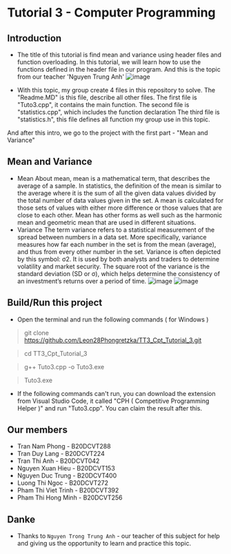 # Tutorial 3 - Computer Programming

## Introduction

* The title of this tutorial is find mean and variance using header files and function overloading. In this tutorial, we will learn how to use the functions defined in the header file in our program. And this is the topic from our teacher 'Nguyen Trung Anh'
![image](https://user-images.githubusercontent.com/96127451/195223465-05b9daae-9b32-4b38-b298-f976bf015848.png)

* With this topic, my group create 4 files in this repository to solve.
The "Readme.MD" is this file, describe all other files.
The first file is "Tuto3.cpp", it contains the main function.
The second file is "statistics.cpp", which includes the function declaration
The third file is "statistics.h", this file defines all function my group use in this topic.

And after this intro, we go to the project with the first part - "Mean and Variance"

## Mean and Variance

* Mean
About mean, mean is a mathematical term, that describes the average of a sample. In statistics, the definition of the mean is similar to the average where it is the sum of all the given data values divided by the total number of data values given in the set. A mean is calculated for those sets of values with either more difference or those values that are close to each other. Mean has other forms as well such as the harmonic mean and geometric mean that are used in different situations.
* Variance
The term variance refers to a statistical measurement of the spread between numbers in a data set. More specifically, variance measures how far each number in the set is from the mean (average), and thus from every other number in the set. Variance is often depicted by this symbol: σ2. It is used by both analysts and traders to determine volatility and market security.
The square root of the variance is the standard deviation (SD or σ), which helps determine the consistency of an investment’s returns over a period of time.
![image](https://user-images.githubusercontent.com/96127451/195224426-024e3d3a-b6ae-4814-bd34-9347cd9cc61a.png)
![image](https://user-images.githubusercontent.com/96127451/195224445-026f2bc3-d75d-48d9-811d-e900aae2147b.png)

## Build/Run this project
* Open the terminal and run the following commands ( for Windows )
> git clone https://github.com/Leon28Phongretzka/TT3_Cpt_Tutorial_3.git

> cd TT3_Cpt_Tutorial_3

> g++ Tuto3.cpp -o Tuto3.exe

> Tuto3.exe

* If the following commands can't run, you can download the extension from Visual Studio Code, it called "CPH ( Competitive Programming Helper )" and run "Tuto3.cpp". You can claim the result after this.

## Our members
* Tran Nam Phong - B20DCVT288
* Tran Duy Lang - B20DCVT224
* Tran Thi Anh - B20DCVT042
* Nguyen Xuan Hieu - B20DCVT153
* Nguyen Duc Trung - B20DCVT400
* Luong Thi Ngoc - B20DCVT272
* Pham Thi Viet Trinh - B20DCVT392
* Pham Thi Hong Minh - B20DCVT256

## Danke
* Thanks to `Nguyen Trong Trung Anh` - our teacher of this subject for help and giving us the opportunity to learn and practice this topic.

